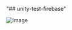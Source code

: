 "## unity-test-firebase" 

![Image](https://github.com/user-attachments/assets/8cfa0499-1d82-4155-94ef-f1a6c75f0c43)
